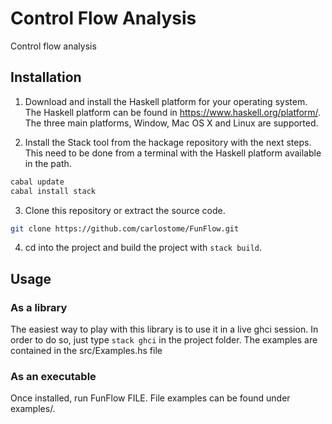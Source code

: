 # Control Flow Analysis

Control flow analysis

## Installation

1.  Download and install the Haskell platform for your operating system.
    The Haskell platform can be found in https://www.haskell.org/platform/. 
    The three main platforms, Window, Mac OS X and Linux are supported.

2. Install the Stack tool from the hackage repository with the next steps.
   This need to be done from a terminal with the Haskell platform available in
   the path.

```bash
cabal update
cabal install stack
```

3. Clone this repository or extract the source code.

```bash
git clone https://github.com/carlostome/FunFlow.git
```

4. cd into the project and build the project with `stack build`.

## Usage

### As a library

The easiest way to play with this library is to use it in a live ghci session.
In order to do so, just type `stack ghci` in the project folder. The examples
are contained in the src/Examples.hs file


### As an executable

Once installed, run FunFlow FILE. File examples can be found under examples/.
